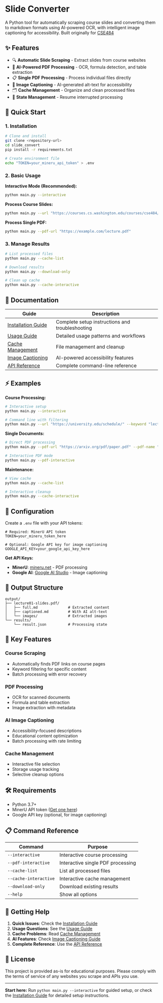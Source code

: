 # Slide Converter

A Python tool for automatically scraping course slides and converting them to markdown formats using AI-powered OCR, with intelligent image captioning for accessibility. Built originally for [CSE484](https://courses.cs.washington.edu/courses/cse484/25wi/)

## ✨ Features

- 🔍 **Automatic Slide Scraping** - Extract slides from course websites
- 📄 **AI-Powered PDF Processing** - OCR, formula detection, and table extraction
- 📋 **Single PDF Processing** - Process individual files directly
- 🤖 **Image Captioning** - AI-generated alt-text for accessibility
- 🗂️ **Cache Management** - Organize and clean processed files
- 💾 **State Management** - Resume interrupted processing

## 🚀 Quick Start

### 1. Installation

```bash
# Clone and install
git clone <repository-url>
cd slide_convert
pip install -r requirements.txt

# Create environment file
echo "TOKEN=your_mineru_api_token" > .env
```

### 2. Basic Usage

**Interactive Mode (Recommended):**
```bash
python main.py --interactive
```

**Process Course Slides:**
```bash
python main.py --url "https://courses.cs.washington.edu/courses/cse484/25sp/schedule/"
```

**Process Single PDF:**
```bash
python main.py --pdf-url "https://example.com/lecture.pdf"
```

### 3. Manage Results

```bash
# List processed files
python main.py --cache-list

# Download results
python main.py --download-only

# Clean up cache
python main.py --cache-interactive
```

## 📖 Documentation

| Guide | Description |
|-------|-------------|
| [Installation Guide](docs/installation.md) | Complete setup instructions and troubleshooting |
| [Usage Guide](docs/usage.md) | Detailed usage patterns and workflows |
| [Cache Management](docs/cache-management.md) | File management and cleanup |
| [Image Captioning](docs/image-captioning.md) | AI-powered accessibility features |
| [API Reference](docs/api-reference.md) | Complete command-line reference |

## ⚡ Examples

**Course Processing:**
```bash
# Interactive setup
python main.py --interactive

# Command line with filtering
python main.py --url "https://university.edu/schedule/" --keyword "lecture"
```

**Single Documents:**
```bash
# Direct PDF processing
python main.py --pdf-url "https://arxiv.org/pdf/paper.pdf" --pdf-name "Research Paper"

# Interactive PDF mode
python main.py --pdf-interactive
```

**Maintenance:**
```bash
# View cache
python main.py --cache-list

# Interactive cleanup
python main.py --cache-interactive
```

## 🔧 Configuration

Create a `.env` file with your API tokens:

```env
# Required: MinerU API token
TOKEN=your_mineru_token_here

# Optional: Google API key for image captioning
GOOGLE_API_KEY=your_google_api_key_here
```

**Get API Keys:**
- **MinerU**: [mineru.net](https://mineru.net) - PDF processing
- **Google AI**: [Google AI Studio](https://makersuite.google.com/app/apikey) - Image captioning

## 📁 Output Structure

```
output/
├── lecture01-slides.pdf/
│   ├── full.md              # Extracted content
│   ├── captioned.md         # With AI alt-text
│   └── images/              # Extracted images
└── results/
    └── result.json          # Processing state
```

## 🔗 Key Features

### Course Scraping
- Automatically finds PDF links on course pages
- Keyword filtering for specific content
- Batch processing with error recovery

### PDF Processing
- OCR for scanned documents
- Formula and table extraction
- Image extraction with metadata

### AI Image Captioning
- Accessibility-focused descriptions
- Educational content optimization
- Batch processing with rate limiting

### Cache Management
- Interactive file selection
- Storage usage tracking
- Selective cleanup options

## 🛠️ Requirements

- Python 3.7+
- MinerU API token ([Get one here](https://mineru.net))
- Google API key (optional, for image captioning)

## 📋 Command Reference

| Command | Purpose |
|---------|---------|
| `--interactive` | Interactive course processing |
| `--pdf-interactive` | Interactive single PDF processing |
| `--cache-list` | List all processed files |
| `--cache-interactive` | Interactive cache management |
| `--download-only` | Download existing results |
| `--help` | Show all options |

## 🤝 Getting Help

1. **Quick Issues**: Check the [Installation Guide](docs/installation.md#troubleshooting-installation)
2. **Usage Questions**: See the [Usage Guide](docs/usage.md)
3. **Cache Problems**: Read [Cache Management](docs/cache-management.md)
4. **AI Features**: Check [Image Captioning Guide](docs/image-captioning.md)
5. **Complete Reference**: Use the [API Reference](docs/api-reference.md)

## 📄 License

This project is provided as-is for educational purposes. Please comply with the terms of service of any websites you scrape and APIs you use.

---

**Start here:** Run `python main.py --interactive` for guided setup, or check the [Installation Guide](docs/installation.md) for detailed setup instructions. 
